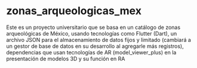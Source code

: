 # zonas_arqueologicas_mex

Este es un proyecto universitario que se basa en un catálogo de zonas arqueológicas de México, usando tecnologías como Flutter (Dart), un archivo JSON para el almacenamiento de datos fijos y limitado (cambiará a un gestor de base de datos en su desarrollo al agregarle más registros), dependencias que usan tecnologías de AR (model_viewer_plus) en la presentación de modelos 3D y su función en RA
